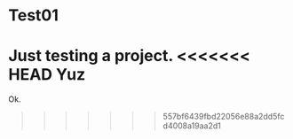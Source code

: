 # Test01
Just testing a project.
<<<<<<< HEAD
Yuz
=======
Ok.
>>>>>>> 557bf6439fbd22056e88a2dd5fcd4008a19aa2d1
